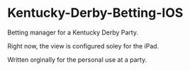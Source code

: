 # Kentucky-Derby-Betting-IOS
Betting manager for a Kentucky Derby Party.

Right now, the view is configured soley for the iPad.

Written orginally for the personal use at a party. 

